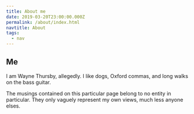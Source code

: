 ```yaml
---
title: About me
date: 2019-03-20T23:00:00.000Z
permalink: /about/index.html
navtitle: About
tags:
  - nav
---
```

## Me
I am Wayne Thursby, allegedly. I like dogs, Oxford commas, and long walks on the bass guitar.

The musings contained on this particular page belong to no entity in particular. They only vaguely represent my own views, much less anyone elses.
